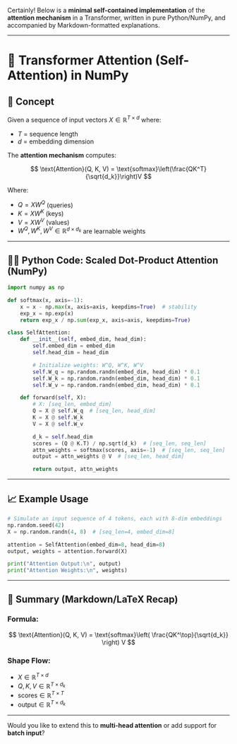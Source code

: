 Certainly! Below is a **minimal self-contained implementation** of the **attention mechanism** in a Transformer, written in pure Python/NumPy, and accompanied by Markdown-formatted explanations.

---

# 🧠 Transformer Attention (Self-Attention) in NumPy

## 📘 Concept

Given a sequence of input vectors $X \in \mathbb{R}^{T \times d}$ where:

* $T$ = sequence length
* $d$ = embedding dimension

The **attention mechanism** computes:

$$
\text{Attention}(Q, K, V) = \text{softmax}\left(\frac{QK^T}{\sqrt{d_k}}\right)V
$$

Where:

* $Q = XW^Q$ (queries)
* $K = XW^K$ (keys)
* $V = XW^V$ (values)
* $W^Q, W^K, W^V \in \mathbb{R}^{d \times d_k}$ are learnable weights

---

## 🧑‍💻 Python Code: Scaled Dot-Product Attention (NumPy)

```python
import numpy as np

def softmax(x, axis=-1):
    x = x - np.max(x, axis=axis, keepdims=True)  # stability
    exp_x = np.exp(x)
    return exp_x / np.sum(exp_x, axis=axis, keepdims=True)

class SelfAttention:
    def __init__(self, embed_dim, head_dim):
        self.embed_dim = embed_dim
        self.head_dim = head_dim

        # Initialize weights: W^Q, W^K, W^V
        self.W_q = np.random.randn(embed_dim, head_dim) * 0.1
        self.W_k = np.random.randn(embed_dim, head_dim) * 0.1
        self.W_v = np.random.randn(embed_dim, head_dim) * 0.1

    def forward(self, X):
        # X: [seq_len, embed_dim]
        Q = X @ self.W_q  # [seq_len, head_dim]
        K = X @ self.W_k
        V = X @ self.W_v

        d_k = self.head_dim
        scores = (Q @ K.T) / np.sqrt(d_k)  # [seq_len, seq_len]
        attn_weights = softmax(scores, axis=-1)  # [seq_len, seq_len]
        output = attn_weights @ V  # [seq_len, head_dim]

        return output, attn_weights
```

---

## 📈 Example Usage

```python
# Simulate an input sequence of 4 tokens, each with 8-dim embeddings
np.random.seed(42)
X = np.random.randn(4, 8)  # [seq_len=4, embed_dim=8]

attention = SelfAttention(embed_dim=8, head_dim=8)
output, weights = attention.forward(X)

print("Attention Output:\n", output)
print("Attention Weights:\n", weights)
```

---

## 📎 Summary (Markdown/LaTeX Recap)

### Formula:

$$
\text{Attention}(Q, K, V) = \text{softmax}\left( \frac{QK^\top}{\sqrt{d_k}} \right) V
$$

### Shape Flow:

* $X \in \mathbb{R}^{T \times d}$
* $Q, K, V \in \mathbb{R}^{T \times d_k}$
* $\text{scores} \in \mathbb{R}^{T \times T}$
* $\text{output} \in \mathbb{R}^{T \times d_k}$

---

Would you like to extend this to **multi-head attention** or add support for **batch input**?
